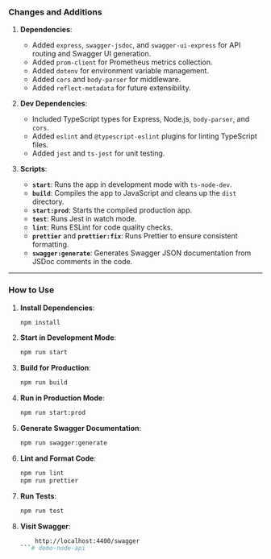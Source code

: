 
### **Changes and Additions**
1. **Dependencies**:
   - Added `express`, `swagger-jsdoc`, and `swagger-ui-express` for API routing and Swagger UI generation.
   - Added `prom-client` for Prometheus metrics collection.
   - Added `dotenv` for environment variable management.
   - Added `cors` and `body-parser` for middleware.
   - Added `reflect-metadata` for future extensibility.

2. **Dev Dependencies**:
   - Included TypeScript types for Express, Node.js, `body-parser`, and `cors`.
   - Added `eslint` and `@typescript-eslint` plugins for linting TypeScript files.
   - Added `jest` and `ts-jest` for unit testing.

3. **Scripts**:
   - **`start`**: Runs the app in development mode with `ts-node-dev`.
   - **`build`**: Compiles the app to JavaScript and cleans up the `dist` directory.
   - **`start:prod`**: Starts the compiled production app.
   - **`test`**: Runs Jest in watch mode.
   - **`lint`**: Runs ESLint for code quality checks.
   - **`prettier`** and **`prettier:fix`**: Runs Prettier to ensure consistent formatting.
   - **`swagger:generate`**: Generates Swagger JSON documentation from JSDoc comments in the code.

---

### **How to Use**
1. **Install Dependencies**:
   ```bash
   npm install
   ```

2. **Start in Development Mode**:
   ```bash
   npm run start
   ```

3. **Build for Production**:
   ```bash
   npm run build
   ```

4. **Run in Production Mode**:
   ```bash
   npm run start:prod
   ```

5. **Generate Swagger Documentation**:
   ```bash
   npm run swagger:generate
   ```

6. **Lint and Format Code**:
   ```bash
   npm run lint
   npm run prettier
   ```

7. **Run Tests**:
   ```bash
   npm run test
   ```

8. **Visit Swagger**:
    ```bash
        http://localhost:4400/swagger
    ```# demo-node-api
